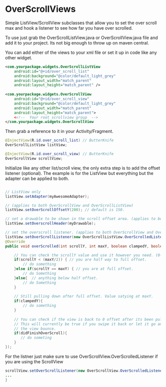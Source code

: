 OverScrollViews
==================

Simple ListView/ScrollView subclasses that allow you to set the over scroll max and hook a listener to see how far you have over scrolled.

To use just grab the OverScrollListView.java or OverScrollView.java file and add it to your project. Its not big enough to throw up on maven central.

You can add either of the views to your xml file or set it up in code like any other widget.

```xml
<com.yourpackage.widgets.OverScrollListView
    android:id="@+id/over_scroll_list"
    android:background="@color/default_light_grey"
    android:layout_width="match_parent"
    android:layout_height="match_parent" />
    
<com.yourpackage.widgets.OverScrollView
    android:id="@+id/over_scroll_view"
    android:background="@color/default_light_grey"
    android:layout_width="match_parent"
    android:layout_height="match_parent">
    <<!--  Your root scrollview group  -->
</com.yourpackage.widgets.OverScrollView
```

Then grab a reference to it in your Activity/Fragment.

```java
@InjectView(R.id.over_scroll_list) // ButterKnife
OverScrollListView listView;

@InjectView(R.id.over_scroll_view) // ButterKnife
OverScrollView scrollView;
```

Initialize like any other list/scroll view, the only extra step is to add the offset listener (optional). 
The example is for the ListView but everything but the adapter can be applied to both.

```java

// ListView only
listView.setAdapter(myAwesomeAdapter);

// (applies to both OverScrollView and OverScrollListView)
listView.setOverScrollOffsetY(200); // default is 150.  

// set a drawable to be shown in the scroll offset area. (applies to both OverScrollView and OverScrollListView)
listView.setOverscrollHeader(myDrawable);

// set the overscroll listener. (applies to both OverScrollView and OverScrollListView)
listView.setOverScrollListener(new OverScrollListView.OverScrolledListener() {
@Override
public void overScrolled(int scrollY, int maxY, boolean clampedY, boolean didFinishOverScroll) {

    // You can check the scrollY value and use it however you need. (0-maxY)
    if(scrollY < (maxY/2)) { // you are half way to full offset.
        // do something
    }else if(scrollY == maxY) { // you are at full offset.
        // do Something
    }else{  // anything below half offset.
        // do Something
    } 
    
    // Still pulling down after full offset. Value satying at maxY.
    if(clampedY){
        // do something
    }
    
    // You can check if the view is back to 0 offset after its been pulled.
    // This will currently be true if you swipe it back or let it go and let
    // the view bounce.
    if(didFinishOverScroll){
       // do someting
    }
});
```

For the listner just make sure to use OverScrollView.OverScrolledListener if you are using the ScrollView

```java
scrollView.setOverScrollListener(new OverScrollView.OverScrolledListener() {
...
}
```


